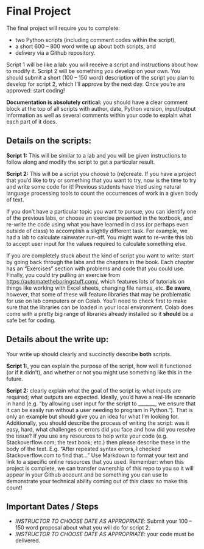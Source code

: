 # Final Project
The final project will require you to complete:
- two Python scripts (including comment codes within the script),
- a short 600 – 800 word write up about both scripts, and
- delivery via a Github repository.

Script 1 will be like a lab: you will receive a script and instructions about how to modify it. Script 2 will be something you develop on your own. You should submit a short (100 – 150 word) description of the script you plan to develop for script 2, which I’ll approve by the next day. Once you’re are approved: start coding!

**Documentation is absolutely critical:** you should have a clear comment block at the top of all scripts with author, date, Python version, input/output information as well as several comments within your code to explain what each part of it does.

## Details on the scripts:
**Script 1:** This will be similar to a lab and you will be given instructions to follow along and modify the script to get a particular result.

**Script 2:** This will be a script you choose to (re)create. If you have a project that you’d like to try or something that you want to try, now is the time to try and write some code for it! Previous students have tried using natural language processing tools to count the occurrences of work in a given body of text.

If you don’t have a particular topic you want to pursue, you can identify one of the previous labs, or choose an exercise presented in the textbook, and re-write the code using what you have learned in class (or perhaps even outside of class) to accomplish a slightly different task. For example, we had a lab to calculate rainwater run-off. You might want to re-write this lab to accept user input for the values required to calculate something else.

If you are completely stuck about the kind of script you want to write: start by going back through the labs and the chapters in the book. Each chapter has an “Exercises” section with problems and code that you could use. Finally, you could try pulling an exercise from https://automatetheboringstuff.com/, which features lots of tutorials on things like working with Excel sheets, changing file names, etc. **Be aware**, however, that some of these will feature libraries that may be problematic for use on lab computers or on Colab. You’ll need to check first to make sure that the libraries can be loaded in your local environment. Colab does come with a pretty big range of libraries already installed so it __should__ be a safe bet for coding.

## Details about the write up:
Your write up should clearly and succinctly describe __both__ scripts.

**Script 1:**, you can explain the purpose of the script, how well it functioned (or if it didn’t), and whether or not you might use something like this in the future.

**Script 2:** clearly explain what the goal of the script is; what inputs are required; what outputs are expected. Ideally, you’d have a real-life scenario in hand (e.g. “by allowing user input for the script to _______, we ensure that it can be easily run without a user needing to program in Python.”). That is only an example but should give you an idea for what I’m looking for. Additionally, you should describe the process of writing the script: was it easy, hard, what challenges or errors did you face and how did you resolve the issue? If you use any resources to help write your code (e.g. Stackoverflow.com; the text book; etc.) then please describe these in the body of the text. E.g. “After repeated syntax errors, I checked Stackoverflow.com to find that…”  Use Markdown to format your text and link to a specific online resources that you used.
Remember: when this project is complete, we can transfer ownership of this repo to you so it will appear in your Github account and be something you can use to demonstrate your technical ability coming out of this class: so make this count!

## Important Dates / Steps

- _INSTRUCTOR TO CHOOSE DATE AS APPROPRIATE_: Submit your 100 – 150 word proposal about what you will do for script 2.
- _INSTRUCTOR TO CHOOSE DATE AS APPROPRIATE_: your code must be delivered.
